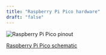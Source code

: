 ```yaml
---
title: "Raspberry Pi Pico hardware"
draft: "false"
---
```


![Raspberry Pi Pico pinout](/img/raspberry-pi-pico-pinout.svg)

[Raspberry Pi Pico schematic](/pdf/raspberry-pi-pico-schematic.pdf)
